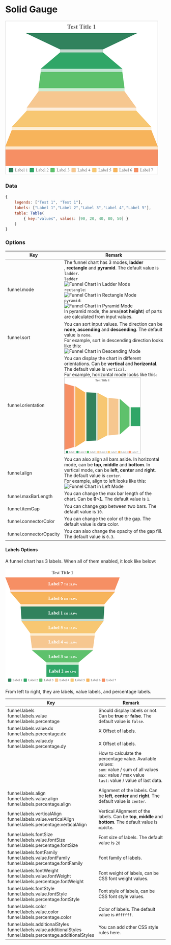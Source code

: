 # Solid Gauge

![Sample Solid Gauge Chart](images/funnel.png)

### Data

```javascript
{
    legends: ["Test 1", "Test 1"],
    labels: ["Label 1","Label 2","Label 3","Label 4","Label 5"],
    table: Table(
        { key:"values", values: [90, 20, 40, 80, 50] }
    )
}
```

### Options

| Key                            | Remark                                                       |
| ------------------------------ | ------------------------------------------------------------ |
| funnel.mode                    | The funnel chart has 3 modes, **ladder**<br />, **rectangle** and **pyramid**. The default value is `ladder`.<br />`ladder`<br />![Funnel Chart in Ladder Mode](C:/Users/admin/Documents/GitHub/ChartComponents/docs/images/funnel-ladder.png)<br />`rectangle`:<br />![Funnel Chart in Rectangle Mode](C:/Users/admin/Documents/GitHub/ChartComponents/docs/images/funnel-rectangle.png)<br />`pyramid`:<br />![Funnel Chart in Pyramid Mode](C:/Users/admin/Documents/GitHub/ChartComponents/docs/images/funnel-pyramid.png)<br />In pyramid mode, the area(**not height**) of parts are calculated from input values. |
| funnel.sort                    | You can sort input values. The direction can be **none**, **ascending** and **descending**. The default value is `none`.<br />For example, sort in descending direction looks like this:<br />![Funnel Chart in Descending Mode](C:/Users/admin/Documents/GitHub/ChartComponents/docs/images/funnel-descending.png) |
| funnel.orientation             | You can display the chart in different orientations. Can be **vertical** and **horizontal**. The default value is `vertical`.<br /> For example, horizontal mode looks like this:<br />![Funnel Chart in Horizontal Mode](images/funnel-horizontal.png) |
| funnel.align                   | You can also align all bars aside. In horizontal mode, can be **top**, **middle** and **bottom**. In vertical mode, can be **left**, **center** and **right**. The default value is `center`.<br />  For example, align to left looks like this:<br />![Funnel Chart in Left Mode](C:/Users/admin/Documents/GitHub/ChartComponents/docs/images/funnel-left.png) |
| funnel.maxBarLength            | You can change the max bar length of the chart. Can be **0~1**. The default value is `1`. |
| funnel.itemGap                 | You can change gap between two bars. The default value is `10`. |
| funnel.connectorColor          | You can change the color of the gap. The default value is data color. |
| funnel.connectorOpacity        | You can also change the opacity of the gap fill. The default value is `0.3`. |

#### Labels Options

A funnel chart has 3 labels. When all of them enabled, it look like below:

![Funnel Labels](images/funnel-labels.png)

From left to right, they are labels, value labels, and percentage labels.

| Key                                                          | Remark                                                       |
| ------------------------------------------------------------ | ------------------------------------------------------------ |
| funnel.labels<br />funnel.labels.value<br />funnel.labels.percentage | Should display labels or not. Can be **true** or **false**. The default value is `false`. |
| funnel.labels.value.dx<br />funnel.labels.percentage.dx      | X Offset of labels.                                          |
| funnel.labels.value.dy<br />funnel.labels.percentage.dy      | X Offset of labels.                                          |
|                                                              | How to calculate the percentage value. Available values:<br />`sum`: value / sum of all values<br />`max`: value / max value<br />`last`: value / value of last data. |
| <br />funnel.labels.align<br />funnel.labels.value.align<br />funnel.labels.percentage.align | Alignment of the labels. Can be **left**, **center** and **right**. The default value is `center`. |
| funnel.labels.verticalAlign<br />funnel.labels.value.verticalAlign<br />funnel.labels.percentage.verticalAlign | Vertical Alignment of the labels. Can be **top**, **middle** and **bottom**. The default value is `middle`. |
| funnel.labels.fontSize<br />funnel.labels.value.fontSize<br />funnel.labels.percentage.fontSize | Font size of labels. The default value is `20`               |
| funnel.labels.fontFamily<br />funnel.labels.value.fontFamily<br />funnel.labels.percentage.fontFamily | Font family of labels.                                       |
| funnel.labels.fontWeight<br />funnel.labels.value.fontWeight<br />funnel.labels.percentage.fontWeight | Font weight of labels, can be CSS font weight values.        |
| funnel.labels.fontStyle<br />funnel.labels.value.fontStyle<br />funnel.labels.percentage.fontStyle | Font style of labels, can be CSS font style values.          |
| funnel.labels.color<br />funnel.labels.value.color<br />funnel.labels.percentage.color | Color of labels. The default value is `#ffffff`.             |
| funnel.labels.additionalStyles<br />funnel.labels.value.additionalStyles<br />funnel.labels.percentage.additionalStyles | You can add other CSS style rules here.                      |


